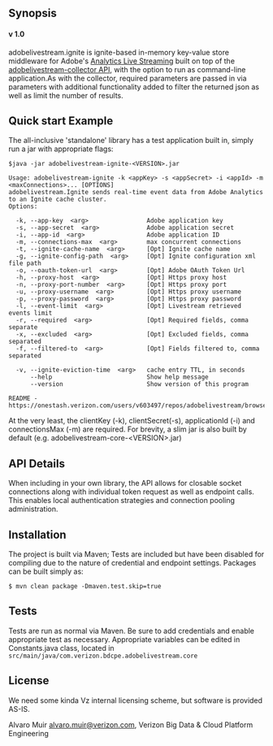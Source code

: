 ## Synopsis
#### v 1.0

adobelivestream.ignite is ignite-based in-memory key-value store middleware for Adobe's
[Analytics Live Streaming](https://marketing.adobe.com/developer/documentation/analytics-live-stream/overview-1)
built on top of the [adobelivestream-collector API](https://onestash.verizon.com/users/v603497/repos/adobelivestream/browse/collector),
with the option to run as command-line application.As with the collector, required parameters are passed in via parameters 
with additional functionality added to filter the returned json as well as limit the number of results.

## Quick start Example

The all-inclusive 'standalone' library has a test application built in, simply run a jar with appropriate flags:

```
$java -jar adobelivestream-ignite-<VERSION>.jar

Usage: adobelivestream-ignite -k <appKey> -s <appSecret> -i <appId> -m <maxConnections>... [OPTIONS]
adobelivestream.Ignite sends real-time event data from Adobe Analytics to an Ignite cache cluster.
Options:

  -k, --app-key  <arg>                Adobe application key
  -s, --app-secret  <arg>             Adobe application secret
  -i, --app-id  <arg>                 Adobe application ID
  -m, --connections-max  <arg>        max concurrent connections
  -t, --ignite-cache-name  <arg>      [Opt] Ignite cache name
  -g, --ignite-config-path  <arg>     [Opt] Ignite configuration xml file path
  -o, --oauth-token-url  <arg>        [Opt] Adobe OAuth Token Url
  -h, --proxy-host  <arg>             [Opt] Https proxy host
  -n, --proxy-port-number  <arg>      [Opt] Https proxy port
  -u, --proxy-username  <arg>         [Opt] Https proxy username
  -p, --proxy-password  <arg>         [Opt] Https proxy password
  -l, --event-limit  <arg>            [Opt] Livestream retrieved events limit
  -r, --required  <arg>               [Opt] Required fields, comma separate
  -x, --excluded  <arg>               [Opt] Excluded fields, comma separated
  -f, --filtered-to  <arg>            [Opt] Fields filtered to, comma separated

  -v, --ignite-eviction-time  <arg>   cache entry TTL, in seconds
      --help                          Show help message
      --version                       Show version of this program

README - https://onestash.verizon.com/users/v603497/repos/adobelivestream/browse/ignite
```
At the very least, the clientKey (-k), clientSecret(-s), applicationId (-i) and connectionsMax (-m) are required.
For brevity, a slim jar is also built by default (e.g. adobelivestream-core-\<VERSION\>.jar)

## API Details

When including in your own library, the API allows for closable socket connections along with individual token request 
as well as endpoint calls. This enables local authentication strategies and connection pooling administration.

## Installation

The project is built via Maven; Tests are included but have been disabled for compiling due to the nature of credential 
and endpoint settings. Packages can be built simply as:

```$ mvn clean package -Dmaven.test.skip=true```


## Tests

Tests are run as normal via Maven. Be sure to add credentials and enable appropriate test as necessary.
Appropriate variables can be edited in Constants.java class, located in 
``` src/main/java/com.verizon.bdcpe.adobelivestream.core```

## License

We need some kinda Vz internal licensing scheme, but software is provided AS-IS.


Alvaro Muir <alvaro.muir@verizon.com>, Verizon Big Data & Cloud Platform Engineering